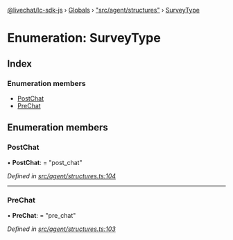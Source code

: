 [@livechat/lc-sdk-js](../README.md) › [Globals](../globals.md) › ["src/agent/structures"](../modules/_src_agent_structures_.md) › [SurveyType](_src_agent_structures_.surveytype.md)

# Enumeration: SurveyType

## Index

### Enumeration members

* [PostChat](_src_agent_structures_.surveytype.md#postchat)
* [PreChat](_src_agent_structures_.surveytype.md#prechat)

## Enumeration members

###  PostChat

• **PostChat**: = "post_chat"

*Defined in [src/agent/structures.ts:104](https://github.com/livechat/lc-sdk-js/blob/04572ce/src/agent/structures.ts#L104)*

___

###  PreChat

• **PreChat**: = "pre_chat"

*Defined in [src/agent/structures.ts:103](https://github.com/livechat/lc-sdk-js/blob/04572ce/src/agent/structures.ts#L103)*
